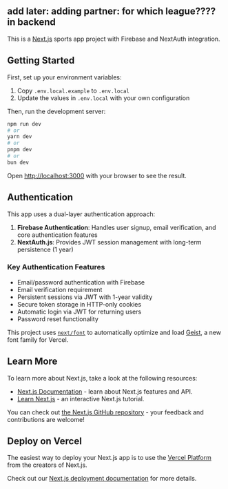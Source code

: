 ## add later: adding partner: for which league???? in backend

This is a [Next.js](https://nextjs.org) sports app project with Firebase and NextAuth integration.

## Getting Started

First, set up your environment variables:

1. Copy `.env.local.example` to `.env.local`
2. Update the values in `.env.local` with your own configuration

Then, run the development server:

```bash
npm run dev
# or
yarn dev
# or
pnpm dev
# or
bun dev
```

Open [http://localhost:3000](http://localhost:3000) with your browser to see the result.

## Authentication

This app uses a dual-layer authentication approach:

1. **Firebase Authentication**: Handles user signup, email verification, and core authentication features
2. **NextAuth.js**: Provides JWT session management with long-term persistence (1 year)

### Key Authentication Features

- Email/password authentication with Firebase
- Email verification requirement
- Persistent sessions via JWT with 1-year validity
- Secure token storage in HTTP-only cookies
- Automatic login via JWT for returning users
- Password reset functionality

This project uses [`next/font`](https://nextjs.org/docs/app/building-your-application/optimizing/fonts) to automatically optimize and load [Geist](https://vercel.com/font), a new font family for Vercel.

## Learn More

To learn more about Next.js, take a look at the following resources:

- [Next.js Documentation](https://nextjs.org/docs) - learn about Next.js features and API.
- [Learn Next.js](https://nextjs.org/learn) - an interactive Next.js tutorial.

You can check out [the Next.js GitHub repository](https://github.com/vercel/next.js) - your feedback and contributions are welcome!

## Deploy on Vercel

The easiest way to deploy your Next.js app is to use the [Vercel Platform](https://vercel.com/new?utm_medium=default-template&filter=next.js&utm_source=create-next-app&utm_campaign=create-next-app-readme) from the creators of Next.js.

Check out our [Next.js deployment documentation](https://nextjs.org/docs/app/building-your-application/deploying) for more details.
